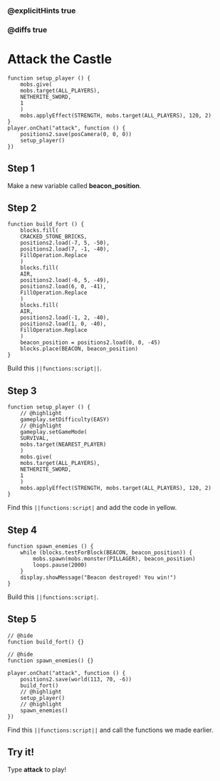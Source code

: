 ### @explicitHints true

### @diffs true

# Attack the Castle

```template
function setup_player () {
    mobs.give(
    mobs.target(ALL_PLAYERS),
    NETHERITE_SWORD,
    1
    )
    mobs.applyEffect(STRENGTH, mobs.target(ALL_PLAYERS), 120, 2)
}
player.onChat("attack", function () {
    positions2.save(posCamera(0, 0, 0))
    setup_player()
})
```

## Step 1

Make a new variable called **beacon_position**.

## Step 2

```blocks
function build_fort () {
    blocks.fill(
    CRACKED_STONE_BRICKS,
    positions2.load(-7, 5, -50),
    positions2.load(7, -1, -40),
    FillOperation.Replace
    )
    blocks.fill(
    AIR,
    positions2.load(-6, 5, -49),
    positions2.load(6, 0, -41),
    FillOperation.Replace
    )
    blocks.fill(
    AIR,
    positions2.load(-1, 2, -40),
    positions2.load(1, 0, -40),
    FillOperation.Replace
    )
    beacon_position = positions2.load(0, 0, -45)
    blocks.place(BEACON, beacon_position)
}
```

Build this ``||functions:script||``.

## Step 3

```blocks
function setup_player () {
    // @highlight
    gameplay.setDifficulty(EASY)
    // @highlight
    gameplay.setGameMode(
    SURVIVAL,
    mobs.target(NEAREST_PLAYER)
    )
    mobs.give(
    mobs.target(ALL_PLAYERS),
    NETHERITE_SWORD,
    1
    )
    mobs.applyEffect(STRENGTH, mobs.target(ALL_PLAYERS), 120, 2)
}
```

Find this ``||functions:script|`` and add the code in yellow.

## Step 4

```blocks
function spawn_enemies () {
    while (blocks.testForBlock(BEACON, beacon_position)) {
        mobs.spawn(mobs.monster(PILLAGER), beacon_position)
        loops.pause(2000)
    }
    display.showMessage("Beacon destroyed! You win!")
}
```

Build this ``||functions:script|``.

## Step 5

```blocks
// @hide
function build_fort() {}

// @hide
function spawn_enemies() {}

player.onChat("attack", function () {
    positions2.save(world(113, 70, -6))
    build_fort()
    // @highlight
    setup_player()
    // @highlight
    spawn_enemies()
})
```

Find this ``||functions:script||`` and call the functions we made earlier.

## Try it!

Type **attack** to play!